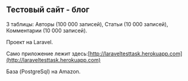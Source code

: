 ## Тестовый сайт - блог

3 таблицы: Авторы (100 000 записей), Статьи (10 000 записей), Комментарии (10 000 записей).

Проект на Laravel.

Само приложение лежит здесь:[http://laraveltesttask.herokuapp.com](http://laraveltesttask.herokuapp.com)

База (PostgreSql) на Amazon.
